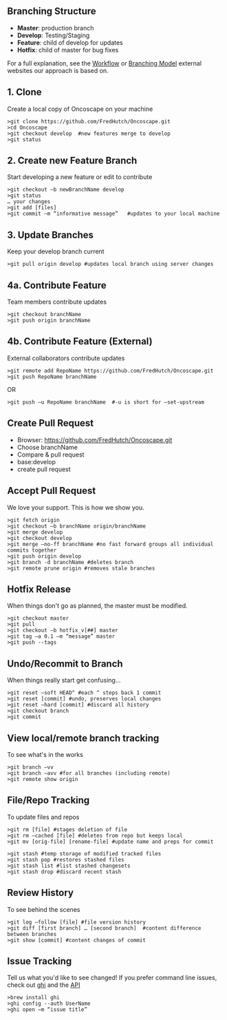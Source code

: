 ## Branching Structure
- **Master**: production branch
- **Develop**: Testing/Staging
- **Feature**: child of develop for updates
- **Hotfix**: child of master for bug fixes

For a full explanation, see the 
[Workflow](http://nvie.com/posts/a-successful-git-branching-model/) or 
[Branching Model](www.atlassian.com/git/tutorials/comparing-workflows) external websites our approach is based on.


## 1. Clone
Create a local copy of Oncoscape on your machine
```
>git clone https://github.com/FredHutch/Oncoscape.git
>cd Oncoscape
>git checkout develop  #new features merge to develop
>git status
```

## 2. Create new Feature Branch
Start developing a new feature or edit to contribute
```
>git checkout –b newBranchName develop
>git status
… your changes
>git add [files]
>git commit –m “informative message”   #updates to your local machine
```
##  3. Update Branches
Keep your develop branch current
```
>git pull origin develop #updates local branch using server changes 
```
## 4a. Contribute Feature
Team members contribute updates
```
>git checkout branchName
>git push origin branchName
```
## 4b. Contribute Feature (External)
External collaborators contribute updates
```
>git remote add RepoName https://github.com/FredHutch/Oncoscape.git
>git push RepoName branchName
```
OR
```
>git push –u RepoName branchName  #-u is short for —set-upstream
```
## Create Pull Request
  - Browser: https://github.com/FredHutch/Oncoscape.git
  - Choose branchName
  - Compare & pull request
  - base:develop
  - create pull request

## Accept Pull Request
We love your support.  This is how we show you.
```
>git fetch origin 
>git checkout –b branchName origin/branchName
>git merge develop
>git checkout develop
>git merge –no-ff branchName #no fast forward groups all individual commits together
>git push origin develop
>git branch -d branchName #deletes branch
>git remote prune origin #removes stale branches
```
## Hotfix Release
When things don't go as planned, the master must be modified.
```
>git checkout master 
>git pull
>git checkout –b hotfix_v[##] master
>git tag –a 0.1 –m “message” master
>git push --tags
```
## Undo/Recommit to Branch
When things really start get confusing...
```
>git reset —soft HEAD^ #each ^ steps back 1 commit
>git reset [commit] #undo, preserves local changes
>git reset –hard [commit] #discard all history
>git checkout branch
>git commit  
```
## View local/remote branch tracking
To see what's in the works
```
>git branch –vv
>git branch –avv #for all branches (including remote)
>git remote show origin
```
## File/Repo Tracking
To update files and repos
```
>git rm [file] #stages deletion of file
>git rm –cached [file] #deletes from repo but keeps local
>git mv [orig-file] [rename-file] #update name and preps for commit
```
```
>git stash #temp storage of modified tracked files
>git stash pop #restores stashed files
>git stash list #list stashed changesets
>git stash drop #discard recent stash
```
## Review History
To see behind the scenes
```
>git log –follow [file] #file version history
>git diff [first branch] … [second branch]  #content difference between branches
>git show [commit] #content changes of commit
```
## Issue Tracking
Tell us what you'd like to see changed!  If you prefer command line issues, check out 
[ghi]( https://github.com/stephencelis/ghi) and the 
[API](manpages.ubuntu.com/manpages/natty/man1/ghi.1.html)
```
>brew install ghi
>ghi config --auth UserName
>ghi open –m “issue title”
```
